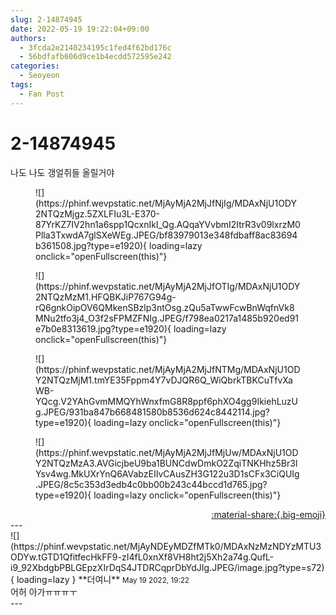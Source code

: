 ```yaml
---
slug: 2-14874945
date: 2022-05-19 19:22:04+09:00
authors:
  - 3fcda2e2140234195c1fed4f62bd176c
  - 56bdfafb606d9ce1b4ecdd572595e242
categories:
  - Seoyeon
tags:
  - Fan Post
---
```


# 2-14874945

<div class="post-container" markdown="1">
<div class="content-container md-sidebar__scrollwrap" markdown="1">

나도 나도 갱얼쥐들 올릴거야
<figure markdown="1">
![](https://phinf.wevpstatic.net/MjAyMjA2MjJfNjIg/MDAxNjU1ODY2NTQzMjgz.5ZXLFIu3L-E370-87YrKZ7IV2hn1a6spp1QcxnIkI_Qg.AQqaYVvbmI2ItrR3v09lxrzM0Plla3TxwdA7glSXeWEg.JPEG/bf83979013e348fdbaff8ac83694b361508.jpg?type=e1920){ loading=lazy onclick="openFullscreen(this)"}
</figure>

<figure markdown="1">
![](https://phinf.wevpstatic.net/MjAyMjA2MjJfOTIg/MDAxNjU1ODY2NTQzMzM1.HFQBKJiP767G94g-rQ6gnkOipOV6QMkenSBzlp3ntOsg.zQu5aTwwFcwBnWqfnVk8MNu2tfo3j4_O3f2sFPMZFNIg.JPEG/f798ea0217a1485b920ed91e7b0e8313619.jpg?type=e1920){ loading=lazy onclick="openFullscreen(this)"}
</figure>

<figure markdown="1">
![](https://phinf.wevpstatic.net/MjAyMjA2MjJfNTMg/MDAxNjU1ODY2NTQzMjM1.tmYE35Fppm4Y7vDJQR6Q_WiQbrkTBKCuTfvXaWB-YQcg.V2YAhGvmMMQYhWnxfmG8R8ppf6phXO4gg9IkiehLuzUg.JPEG/931ba847b668481580b8536d624c8442114.jpg?type=e1920){ loading=lazy onclick="openFullscreen(this)"}
</figure>

<figure markdown="1">
![](https://phinf.wevpstatic.net/MjAyMjA2MjJfMjUw/MDAxNjU1ODY2NTQzMzA3.AVGicjbeU9ba1BUNCdwDmkO2ZqiTNKHhz5Br3lYsv4wg.MkUXrYnQ6AVabzEIIvCAusZH3G122u3D1sCFx3CiQUIg.JPEG/8c5c353d3edb4c0bb00b243c44bccd1d765.jpg?type=e1920){ loading=lazy onclick="openFullscreen(this)"}
</figure>


</div>
</div>

<div style="text-align: right;" markdown="1">
<a href="https://weverse.io/fromis9/fanpost/2-14874945" style="text-align: right;">:material-share:{.big-emoji}</a>
</div>
---

<div class="comments-container md-sidebar__scrollwrap" markdown="1">
<div class="comment" markdown="1">
<div class='id-container' markdown="1">
![](https://phinf.wevpstatic.net/MjAyNDEyMDZfMTk0/MDAxNzMzNDYzMTU3ODYw.tGTD1QfitfecHkFF9-zI4fL0xnXf8VH8ht2j5Xh2a74g.QufL-i9_92XbdgbPBLGEpzXIrDqS4JTDRCqprDbYdJIg.JPEG/image.jpg?type=s72){ loading=lazy }
**<span class="artist">더여니</span>** <small>May 19 2022, 19:22</small><br>
</div>
<div class='comment-body' markdown="1">
어허 아가ㅠㅠㅠㅜ
</div>
</div>
</div>
---
